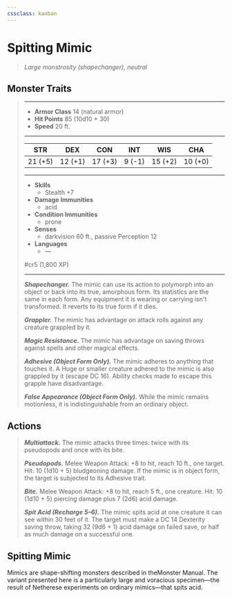 ```yaml
---
cssclass: kanban
---
```


# Spitting Mimic
>*Large monstrosity (shapechanger), neutral*
## Monster Traits
>___
>- **Armor Class** 14 (natural armor)
>- **Hit Points** 85 (10d10 + 30)
>- **Speed** 20 ft.
>___
>|STR|DEX|CON|INT|WIS|CHA|
>|:---:|:---:|:---:|:---:|:---:|:---:|
>|21 (+5)|12 (+1)|17 (+3)|9 (-1)|15 (+2)|10 (+0)|
>___
>- **Skills**
>	 - Stealth +7
>- **Damage Immunities**
>	 - acid
>- **Condition Immunities**
>	 - prone
>- **Senses**
>	 - darkvision 60 ft., passive Perception 12
>- **Languages**
>	 - —
>
> #cr5 (1,800 XP)
>___
>***Shapechanger.*** The mimic can use its action to polymorph into an object or back into its true, amorphous form. Its statistics are the same in each form. Any equipment it is wearing or carrying isn't transformed. It reverts to its true form if it dies.  
>
>***Grappler.*** The mimic has advantage on attack rolls against any creature grappled by it.  
>
>***Magic Resistance.*** The mimic has advantage on saving throws against spells and other magical effects.  
>
>***Adhesive (Object Form Only).*** The mimic adheres to anything that touches it. A Huge or smaller creature adhered to the mimic is also grappled by it (escape DC 16). Ability checks made to escape this grapple have disadvantage.  
>
>***False Appearance (Object Form Only).*** While the mimic remains motionless, it is indistinguishable from an ordinary object.  
>
## Actions
>***Multiattack.*** The mimic attacks three times: twice with its pseudopods and once with its bite.  
>
>***Pseudopods.*** Melee Weapon Attack: +8 to hit, reach 10 ft., one target. Hit: 10 (1d10 + 5) bludgeoning damage. If the mimic is in object form, the target is subjected to its Adhesive trait.  
>
>***Bite.*** Melee Weapon Attack: +8 to hit, reach 5 ft., one creature. Hit: 10 (1d10 + 5) piercing damage plus 7 (2d6) acid damage.  
>
>***Spit Acid (Recharge 5–6).*** The mimic spits acid at one creature it can see within 30 feet of it. The target must make a DC 14 Dexterity saving throw, taking 32 (9d6 + 1) acid damage on failed save, or half as much damage on a successful one.
## Spitting Mimic
Mimics are shape-shifting monsters described in theMonster Manual. The variant presented here is a particularly large and voracious specimen—the result of Netherese experiments on ordinary mimics—that spits acid.